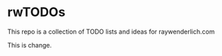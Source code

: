 # rwTODOs

This repo is a collection of TODO lists and ideas for raywenderlich.com

This is change.
